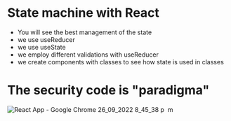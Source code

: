 # State machine with React

- You will see the best management of the state
- we use useReducer
- we use useState
- we employ different validations with useReducer
- we create components with classes to see how state is used in classes
# The security code is "paradigma"
![React App - Google Chrome 26_09_2022 8_45_38 p  m](https://user-images.githubusercontent.com/94987187/192412511-603089b2-8500-4781-9cc3-d49d20a6ec57.png)
